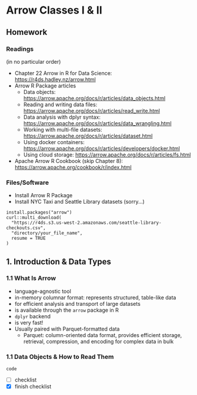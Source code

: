 # Arrow Classes I & II
## Homework
### Readings
(in no particular order)
* Chapter 22 Arrow in R for Data Science: https://r4ds.hadley.nz/arrow.html
* Arrow R Package articles
  * Data objects: https://arrow.apache.org/docs/r/articles/data_objects.html
  * Reading and writing data files: https://arrow.apache.org/docs/r/articles/read_write.html
  * Data analysis with dplyr syntax: https://arrow.apache.org/docs/r/articles/data_wrangling.html
  * Working with multi-file datasets: https://arrow.apache.org/docs/r/articles/dataset.html
  * Using docker containers: https://arrow.apache.org/docs/r/articles/developers/docker.html
  * Using cloud storage: https://arrow.apache.org/docs/r/articles/fs.html
* Apache Arrow R Cookbook (skip Chapter 8): https://arrow.apache.org/cookbook/r/index.html

### Files/Software
* Install Arrow R Package
* Install NYC Taxi and Seattle Library datasets (sorry...)
```
install.packages("arrow")
curl::multi_download(
  "https://r4ds.s3.us-west-2.amazonaws.com/seattle-library-checkouts.csv",
  "directory/your_file_name",
  resume = TRUE
)

```

## 1. Introduction & Data Types
### 1.1 What Is Arrow

* language-agnostic tool
* in-memory columnar format: represents structured, table-like data
* for efficient analysis and transport of large datasets
* is available through the ``` arrow ``` package in R
* ```dplyr``` backend
* is very fast!
* Usually paired with Parquet-formatted data
  * Parquet: column-oriented data format, provides efficient storage, retrieval, compression, and encoding for complex data in bulk

### 1.1 Data Objects & How to Read Them


```
code
```

- [ ] checklist
- [x] finish checklist
